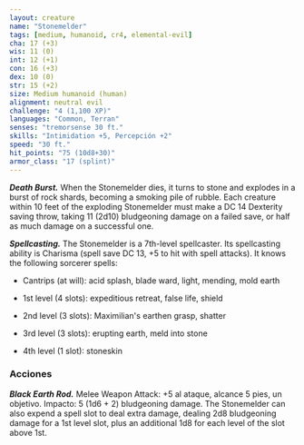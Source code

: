 ```yaml
---
layout: creature
name: "Stonemelder"
tags: [medium, humanoid, cr4, elemental-evil]
cha: 17 (+3)
wis: 11 (0)
int: 12 (+1)
con: 16 (+3)
dex: 10 (0)
str: 15 (+2)
size: Medium humanoid (human)
alignment: neutral evil
challenge: "4 (1,100 XP)"
languages: "Common, Terran"
senses: "tremorsense 30 ft."
skills: "Intimidation +5, Percepción +2"
speed: "30 ft."
hit_points: "75 (10d8+30)"
armor_class: "17 (splint)"
---
```


***Death Burst.*** When the Stonemelder dies, it turns to stone and explodes in a burst of rock shards, becoming a smoking pile of rubble. Each creature within 10 feet of the exploding Stonemelder must make a DC 14 Dexterity saving throw, taking 11 (2d10) bludgeoning damage on a failed save, or half as much damage on a successful one.

***Spellcasting.*** The Stonemelder is a 7th-level spellcaster. Its spellcasting ability is Charisma (spell save DC 13, +5 to hit with spell attacks). It knows the following sorcerer spells:

* Cantrips (at will): acid splash, blade ward, light, mending, mold earth

* 1st level (4 slots): expeditious retreat, false life, shield

* 2nd level (3 slots): Maximilian's earthen grasp, shatter

* 3rd level (3 slots): erupting earth, meld into stone

* 4th level (1 slot): stoneskin

### Acciones

***Black Earth Rod.*** Melee Weapon Attack: +5 al ataque, alcance 5 pies, un objetivo. Impacto: 5 (1d6 + 2) bludgeoning damage. The Stonemelder can also expend a spell slot to deal extra damage, dealing 2d8 bludgeoning damage for a 1st level slot, plus an additional 1d8 for each level of the slot above 1st.
